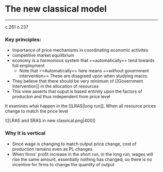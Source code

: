 # The new classical model
---
c.281 o.237

### Key principles:
- Importance of price mechanisms in coordinating economic activites
- competitive market equilibrium
- economy is a harmonious system that ==automatically== tend towards full employment
	- Note that ==Automatically== here means ==without government intervention==
These are disagreed upon when studying macro.
- They believe that there should be very minimum of [[Government Intervention]] in the allocation of resources
- This view asserts that ouput is based entirely upon the factors of producton and thus independent from price level

It examines what happen in the [[LRAS|long run]]. When all resource prices change to match the price level

![[LRAS and SRAS in new classical.png|400]]

### Why it is vertical
- Since wage is changing to match output price change, cost of production remains even as PL changes
- When firms' profit increase in the short run, in the long run, wages will rise the same amount, essentially nothing has changed, so there is no incentive for firms to change the quantity of output